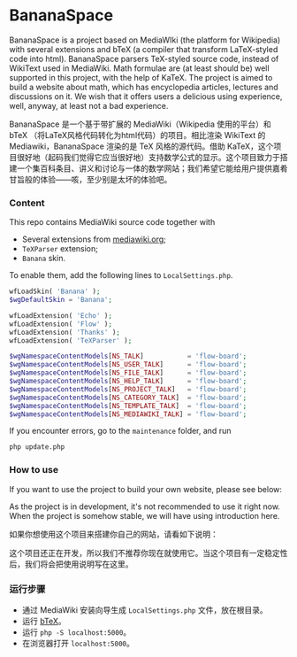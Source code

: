 # BananaSpace

BananaSpace is a project based on MediaWIki (the platform for Wikipedia) with several extensions and bTeX (a compiler that transform LaTeX-styled code into html). BananaSpace parsers TeX-styled source code, instead of WikiText used in MediaWiki. Math formulae are (at least should be) well supported in this project, with the help of KaTeX. The project is aimed to build a website about math, which has encyclopedia articles, lectures and discussions on it. We wish that it offers users a delicious using experience, well, anyway, at least not a bad experience.

BananaSpace 是一个基于带扩展的 MediaWiki（Wikipedia 使用的平台）和 bTeX （将LaTeX风格代码转化为html代码）的项目。相比渲染 WikiText 的 Mediawiki，BananaSpace 渲染的是 TeX 风格的源代码。借助 KaTeX，这个项目很好地（起码我们觉得它应当很好地）支持数学公式的显示。这个项目致力于搭建一个集百科条目、讲义和讨论与一体的数学网站；我们希望它能给用户提供嘉肴甘旨般的体验——咳，至少别是太坏的体验吧。

### Content

This repo contains MediaWiki source code together with

* Several extensions from [mediawiki.org](https://www.mediawiki.org);
* `TeXParser` extension;
* `Banana` skin.

To enable them, add the following lines to `LocalSettings.php`.

``` php
wfLoadSkin( 'Banana' );
$wgDefaultSkin = 'Banana';

wfLoadExtension( 'Echo' );
wfLoadExtension( 'Flow' );
wfLoadExtension( 'Thanks' );
wfLoadExtension( 'TeXParser' );

$wgNamespaceContentModels[NS_TALK]           = 'flow-board';
$wgNamespaceContentModels[NS_USER_TALK]      = 'flow-board';
$wgNamespaceContentModels[NS_FILE_TALK]      = 'flow-board';
$wgNamespaceContentModels[NS_HELP_TALK]      = 'flow-board';
$wgNamespaceContentModels[NS_PROJECT_TALK]   = 'flow-board';
$wgNamespaceContentModels[NS_CATEGORY_TALK]  = 'flow-board';
$wgNamespaceContentModels[NS_TEMPLATE_TALK]  = 'flow-board';
$wgNamespaceContentModels[NS_MEDIAWIKI_TALK] = 'flow-board';
```

If you encounter errors, go to the `maintenance` folder, and run
``` bash
php update.php
```

### How to use

If you want to use the project to build your own website, please see below:

As the project is in development, it's not recommended to use it right now. When the project is somehow stable, we will have using introduction here.

如果你想使用这个项目来搭建你自己的网站，请看如下说明：

这个项目还正在开发，所以我们不推荐你现在就使用它。当这个项目有一定稳定性后，我们将会把使用说明写在这里。

### 运行步骤

* 通过 MediaWiki 安装向导生成 `LocalSettings.php` 文件，放在根目录。
* 运行 [bTeX](https://github.com/banana-space/btex)。
* 运行 `php -S localhost:5000`。
* 在浏览器打开 `localhost:5000`。
